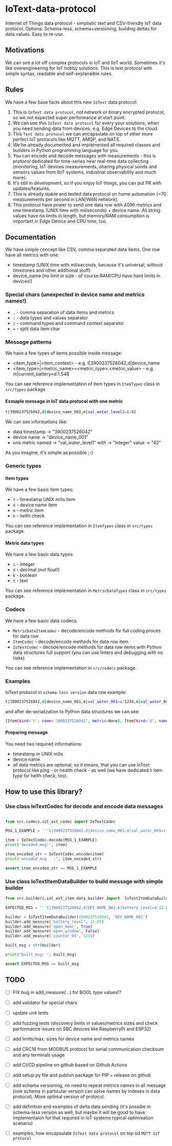 # IoText-data-protocol
Internet of Things data protocol - simplistic text and CSV-friendly IoT data protocol. Options: Schema-less, schema+versioning, building deltas for data values. Easy to re-use.

## Motivations
We can see a lot off complex protocols in IoT and IIoT world. Sometimes it's like overengineering for IoT hobby solutions.
This is text protocol with simple syntax, readable and self-explanaible rules.

## Rules
We have a few base facts about this new `IoText` data protocol:

1. This is `IoText data protocol`, not network or binary encrypted protocol, so we not expected super performance at start point.
2. We can use this `IoText data protocol` for every your solutions, when you need sending data from devices, e.g. Edge Devices to the cloud.
3. This `Text data protocol` we can encapsulate on top of other more perfect IoT protocols like MQTT, AMQP, and NATS.
4. We'he already documented and implemented all required classes and builders in Python programming language for you.
5. You can encode and decode messages with measurements - this is protocol dedicated for time-series near real-time data collecting (monitoring, IoT devices measurements, sharing physical sonds and sensors values from IIoT systems, industrial observability and much more).
6. It's still in development, so if you enjoy IoT things, you can put PR with updates/features.
7. This is already stable and tested data protocol on home automation (~70 measurements per second in LAN/WAN network).
8. This protocol have power to send one data row with 4096 metrics and one timestamp (UNIX time with miliseconds) + device name. All string values have no limits in length, but memory/RAM consumption is important in Edge Device and CPU time, too.

## Documentation
We have simple concept like CSV, comma separated data items.
One row have all metrics with one:
- timestamp (UNIX time with miliseconds, because it's universal, without timezones and other additional stuff)
- device_name (no limit in size - of course RAM/CPU have hard limits in devices!)

### Special chars (unexpected in device name and metrics names!)
 - `,` - comma separation of data items and metrics
 - `:` - data types and values separator
 - `|` - command types and command context separator
 - `=` - split data item char


### Message patterns

We have a few types of items possible inside message:
- <item_type>|<item_context> - e.g. t|3900237526042,d|device_name
- <item_type>|<metric_name>=<metric_type>:<metric_value> - e.g. m|current_battery=d:1.548


You can see reference implementation of item types in `ItemTypes` class  in `src/types` package. 

#### Exmaple message in IoT data protocol with one metric
```bash
t|3900237526042,d|device_name_001,m|val_water_level1=i:42
```
We can see informations like:
- data timestamp -> "3900237526042"
- device name -> "device_name_001"
- one metric named -> "val_water_level1" with -> "integer" value -> "42"

As you imagine, it's simple as possible ;-)

### Generic types

#### Item types
We have a few basic item types:
- `t` - timestamp UNIX milis item
- `d` - device name item
- `m` - metric item
- `h` - helth check

You can see reference implementation in `ItemTypes` class  in `src/types` package. 

#### Metric data types
We have a few basic data types:
- `i` - integer
- `d` - decimal (not float!)
- `b` - boolean
- `t` - text

You can see reference implementation in `MetricDataTypes` class  in `src/types` package.

### Codecs
We have a few basic data codecs:
- `MetricDataItemCodec` - decode/encode methods for full coding proces for data row
- `ItemCodec` - decode/encode methods for data row item
- `IoTextCodec` - decode/encode methods for data row items with Python data structures full support (you can use linters and debugging with no risks)

You can see reference implementation in `src/codecs` package.

### Examples
IoText protocol in `schema-less version` data row example:
```bash
t|3900237526042,d|device_name_001,m|val_water_001=i:1234,m|val_water_002=i:15,m|bulb_state=b:1,m|connector_state=b:0,m|temp_01=d:34.4,m|temp_02=d:36.4,m|temp_03=d:10.4,m|pwr=d:12.231,m|current=d:1.429,m|current_battery=d:1.548
```
and after de-serialization to Python data structures we can see:
```bash
[Item(kind='t', name='3900237526042', metric=None), Item(kind='d', name='device_name_001', metric=None), Item(kind='m', name='val_water_001', metric=MetricDataItem(data_type='i', value=1234)), Item(kind='m', name='val_water_002', metric=MetricDataItem(data_type='i', value=15)), Item(kind='m', name='bulb_state', metric=MetricDataItem(data_type='b', value=True)), Item(kind='m', name='connector_state', metric=MetricDataItem(data_type='b', value=False)), Item(kind='m', name='temp_01', metric=MetricDataItem(data_type='d', value=Decimal('34.4'))), Item(kind='m', name='temp_02', metric=MetricDataItem(data_type='d', value=Decimal('36.4'))), Item(kind='m', name='temp_03', metric=MetricDataItem(data_type='d', value=Decimal('10.4'))), Item(kind='m', name='pwr', metric=MetricDataItem(data_type='d', value=Decimal('12.231'))), Item(kind='m', name='current', metric=MetricDataItem(data_type='d', value=Decimal('1.429'))), Item(kind='m', name='current_battery', metric=MetricDataItem(data_type='d', value=Decimal('1.548')))]
```

#### Preparing message
You need two required informations:
- timestamp in UNIX milis
- device name
- all data metrics are optional, so it means, that you can use IoText protocol like ping - or health check - as well (we have dedicated `h` item type for helth check, too).


## How to use this library?

### Use class IoTextCodec for decode and encode data messages 
```python

from src.codecs.iot_ext_codec import IoTextCodec

MSG_1_EXAMPLE = '''t|3900237526042,d|device_name_001,m|val_water_001=i:1234,m|val_water_002=i:15,m|bulb_state=b:1,m|connector_state=b:0,m|temp_01=d:34.4,m|temp_02=d:36.4,m|temp_03=d:10.4,m|pwr=d:12.231,m|current=d:1.429,m|current_battery=d:1.548'''

item = IoTextCodec.decode(MSG_1_EXAMPLE)
print('decoded_msg:', item)

item_encoded_str = IoTextCodec.encode(item)
print('encoded_msg   :', item_encoded_str)

assert item_encoded_str == MSG_1_EXAMPLE
```

### Use class IoTextItemDataBuilder to build message with simple builder
```python
from src.builders.iot_ext_item_data_builder import  IoTextItemDataBuilder

EXPECTED_MSG = '''t|3900237526042,d|DEV_NAME_002,m|battery_level=d:12.07,m|open_door=b:1,m|open_window=b:0,m|counter_01=i:1234'''

builder = IoTextItemDataBuilder(3900237526042, 'DEV_NAME_002')
builder.add_measure('battery_level', 12.07)
builder.add_measure('open_door', True)
builder.add_measure('open_window', False)
builder.add_measure('counter_01', 1234)

built_msg = str(builder)

print("built_msg: ", built_msg)

assert EXPECTED_MSG == built_msg
```

## TODO
 - [ ] FIX bug in add_measure(...) for BOOL type values!?
 - [ ] add validator for special chars
 - [ ] update unit tests
 - [ ] add fuzzing tests (discovery limits in values/metrics sizes and check performance issues on SBC devices like RaspberryPi and ESP32)
 - [ ] add limits/max. sizes for device name and metrics names
 - [ ] add CRC16 from MODBUS protocol for serial communication checksum and any terminals usage
 - [ ] add CI/CD pipeline on github based on Github Actions
 - [ ] add setup.py file and publish package for PIP + release on github
 - [ ] add schema versioning, no need to repeat metrics names in all message (one schema in particular version can solve names by indexes in data protocol). More optimal version of protocol.
 - [ ] add definition and examples of delta data sending (it's possibe in schema-less version as well, but maybe it will be good to have implementaion for that required in IoT systems typical optimisation scenario)
 - [ ] examples, how encapsulate `IoText data protocol` on top od `MQTT IoT protocol`
 
